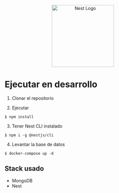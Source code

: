 <p align="center">
  <a href="http://nestjs.com/" target="blank"><img src="https://nestjs.com/img/logo-small.svg" width="200" alt="Nest Logo" /></a>
</p>

# Ejecutar en desarrollo

1. Clonar el repositorio

2. Ejecutar
```
$ npm install
```
3. Tener Nest CLI instalado
```
$ npm i -g @nestjs/cli
```

4. Levantar la base de datos
```
$ docker-compose up -d
```

## Stack usado

* MongoDB
* Nest
